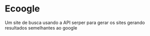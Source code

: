# Ecoogle
Um site de busca usando a API serper para gerar os sites gerando resultados semelhantes ao google
